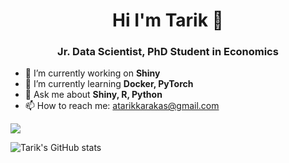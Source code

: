 <h1 align="center">Hi I'm Tarik 👋</h1>
<h3 align="center">Jr. Data Scientist, PhD Student in Economics </h3>

- 🔭 I’m currently working on **Shiny**
- 🌱 I’m currently learning **Docker, PyTorch**
- 💬 Ask me about **Shiny, R, Python**
- 📫 How to reach me: atarikkarakas@gmail.com

![](https://komarev.com/ghpvc/?username=your-github-username)

![Tarik's GitHub stats](https://github-readme-stats.vercel.app/api?username=karakastarik&show_icons=true&theme=radical)

